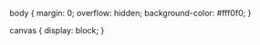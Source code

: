 body {
  margin: 0;
  overflow: hidden;
  background-color: #fff0f0;
}

canvas {
  display: block;
}
